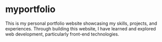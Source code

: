 # myportfolio
This is my personal portfolio website showcasing my skills, projects, and experiences. Through building this website, I have learned and explored web development, particularly front-end technologies.
